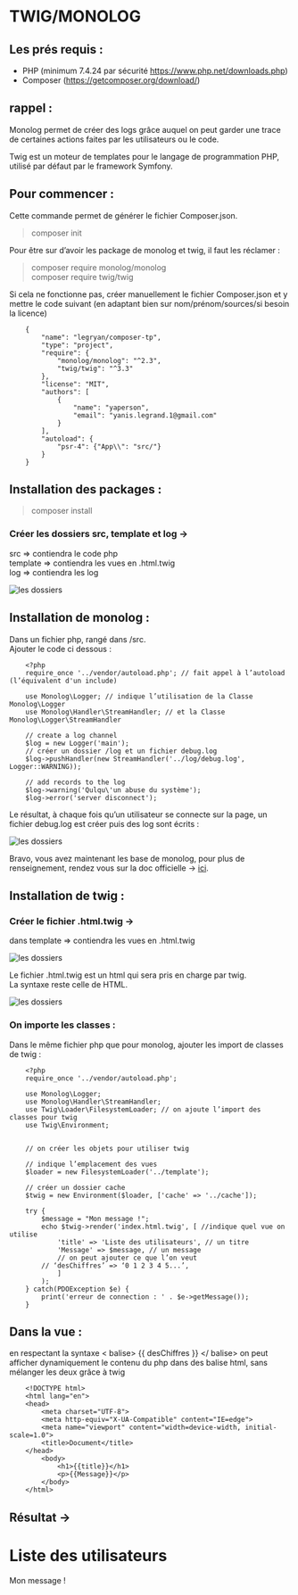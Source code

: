 # TWIG/MONOLOG


## Les prés requis :
- PHP (minimum 7.4.24 par sécurité https://www.php.net/downloads.php)
- Composer (https://getcomposer.org/download/)


## rappel :

Monolog permet de créer des logs grâce auquel on peut garder une trace de certaines actions faites par les utilisateurs ou le code.

Twig est un moteur de templates pour le langage de programmation PHP, utilisé par défaut par le framework Symfony.


## Pour commencer :



Cette commande permet de générer le fichier Composer.json.

> composer init




Pour être sur d’avoir les package de monolog et twig, il faut les réclamer : 

>composer require monolog/monolog <br>
>composer require twig/twig




Si cela ne fonctionne pas, créer manuellement le fichier Composer.json et y mettre le code suivant (en adaptant bien sur nom/prénom/sources/si besoin la licence)


        {
            "name": "legryan/composer-tp",
            "type": "project",
            "require": {
                "monolog/monolog": "^2.3",
                "twig/twig": "^3.3"
            },
            "license": "MIT",
            "authors": [
                {
                    "name": "yaperson",
                    "email": "yanis.legrand.1@gmail.com"
                }
            ],
            "autoload": {
                "psr-4": {"App\\": "src/"}
            }    
        }


## Installation des packages :


> composer install


### Créer les dossiers src, template et log → 

src => contiendra le code php </br>
template => contiendra les vues en .html.twig </br>
log => contiendra les log 

![les dossiers](/doc_images/01.png)


## Installation de monolog :

Dans un fichier php, rangé dans /src. <br>
Ajouter le code ci dessous :

        <?php
        require_once '../vendor/autoload.php'; // fait appel à l’autoload (l’équivalent d'un include)
        
        use Monolog\Logger; // indique l’utilisation de la Classe Monolog\Logger
        use Monolog\Handler\StreamHandler; // et la Classe Monolog\Logger\StreamHandler
        
        // create a log channel
        $log = new Logger('main');
        // créer un dossier /log et un fichier debug.log
        $log->pushHandler(new StreamHandler('../log/debug.log', Logger::WARNING));
        
        // add records to the log
        $log->warning('Qulqu\'un abuse du système');
        $log->error('server disconnect');





Le résultat, à chaque fois qu’un utilisateur se connecte sur la page, un fichier debug.log est créer puis des log sont écrits : 

![les dossiers](/doc_images/03.png)

Bravo, vous avez maintenant les base de monolog, pour plus de renseignement, rendez vous sur la doc officielle → [ici](https://github.com/Seldaek/monolog/blob/main/doc/01-usage.md#log-levels). <br>


## Installation de twig :


### Créer le fichier .html.twig → 

dans template => contiendra les vues en .html.twig

![les dossiers](/doc_images/02.png)

Le fichier .html.twig est un html qui sera pris en charge par twig.<br>
La syntaxe reste celle de HTML.

![les dossiers](/doc_images/03.png)

### On importe les classes : 

Dans le même fichier php que pour monolog, ajouter les import de classes de twig :

        <?php
        require_once '../vendor/autoload.php';
        
        use Monolog\Logger;
        use Monolog\Handler\StreamHandler;
        use Twig\Loader\FilesystemLoader; // on ajoute l’import des classes pour twig
        use Twig\Environment;
 

        // on créer les objets pour utiliser twig
        
        // indique l’emplacement des vues
        $loader = new FilesystemLoader('../template'); 
        
        // créer un dossier cache
        $twig = new Environment($loader, ['cache' => '../cache']);  
        
        try {
            $message = "Mon message !";
            echo $twig->render('index.html.twig', [ //indique quel vue on utilise
                'title' => 'Liste des utilisateurs', // un titre
                'Message' => $message, // un message
                // on peut ajouter ce que l’on veut
            // ‘desChiffres’ => ‘0 1 2 3 4 5...’,
                ]
            );    
        } catch(PDOException $e) {
            print('erreur de connection : ' . $e->getMessage());
        }



## Dans la vue :

en respectant la syntaxe < balise> {{ desChiffres }} </ balise> on peut afficher dynamiquement le contenu du php dans des balise html, sans mélanger les deux grâce à twig

        <!DOCTYPE html>
        <html lang="en">
        <head>
            <meta charset="UTF-8">
            <meta http-equiv="X-UA-Compatible" content="IE=edge">
            <meta name="viewport" content="width=device-width, initial-scale=1.0">
            <title>Document</title>
        </head>
            <body>
                <h1>{{title}}</h1>  
                <p>{{Message}}</p>
            </body>
        </html>
 
## Résultat → 

<!DOCTYPE html>
<html lang="en">
<head>
    <meta charset="UTF-8">
    <meta http-equiv="X-UA-Compatible" content="IE=edge">
    <meta name="viewport" content="width=device-width, initial-scale=1.0">
    <title>Document</title>
</head>
    <body>
        <h1>Liste des utilisateurs</h1>  
        <p>Mon message !</p>
    </body>
</html>